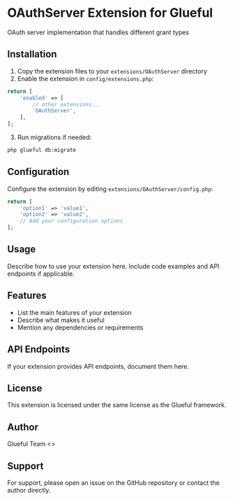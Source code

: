 # OAuthServer Extension for Glueful

OAuth server implementation that handles different grant types

## Installation

1. Copy the extension files to your `extensions/OAuthServer` directory
2. Enable the extension in `config/extensions.php`:

```php
return [
    'enabled' => [
        // other extensions...
        'OAuthServer',
    ],
];
```

3. Run migrations if needed:

```bash
php glueful db:migrate
```

## Configuration

Configure the extension by editing `extensions/OAuthServer/config.php`:

```php
return [
    'option1' => 'value1',
    'option2' => 'value2',
    // Add your configuration options
];
```

## Usage

Describe how to use your extension here. Include code examples and API endpoints if applicable.

## Features

- List the main features of your extension
- Describe what makes it useful
- Mention any dependencies or requirements

## API Endpoints

If your extension provides API endpoints, document them here.

## License

This extension is licensed under the same license as the Glueful framework.

## Author

Glueful Team <>

## Support

For support, please open an issue on the GitHub repository or contact the author directly.